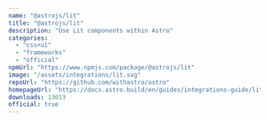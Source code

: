 ```yaml
---
name: "@astrojs/lit"
title: "@astrojs/lit"
description: "Use Lit components within Astro"
categories:
  - "css+ui"
  - "frameworks"
  - "official"
npmUrl: "https://www.npmjs.com/package/@astrojs/lit"
image: "/assets/integrations/lit.svg"
repoUrl: "https://github.com/withastro/astro"
homepageUrl: "https://docs.astro.build/en/guides/integrations-guide/lit/"
downloads: 13013
official: true
---
```

